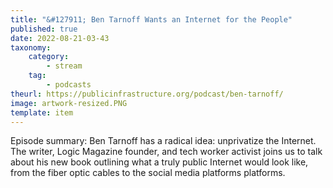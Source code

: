 ```yaml
---
title: "&#127911; Ben Tarnoff Wants an Internet for the People"
published: true
date: 2022-08-21-03-43
taxonomy:
    category:
        - stream
    tag:
        - podcasts
theurl: https://publicinfrastructure.org/podcast/ben-tarnoff/
image: artwork-resized.PNG
template: item
---
```


Episode summary: Ben Tarnoff has a radical idea: unprivatize the Internet. The writer, Logic Magazine founder, and tech worker activist joins us to talk about his new book outlining what a truly public Internet would look like, from the fiber optic cables to the social media platforms platforms.
